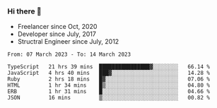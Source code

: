 ### Hi there 👋

- Freelancer since Oct, 2020
- Developer since July, 2017
- Structral Engineer since July, 2012

<!--START_SECTION:waka-->

```text
From: 07 March 2023 - To: 14 March 2023

TypeScript   21 hrs 39 mins  ████████████████▓░░░░░░░░   66.14 %
JavaScript   4 hrs 40 mins   ███▓░░░░░░░░░░░░░░░░░░░░░   14.28 %
Ruby         2 hrs 18 mins   █▓░░░░░░░░░░░░░░░░░░░░░░░   07.06 %
HTML         1 hr 34 mins    █▒░░░░░░░░░░░░░░░░░░░░░░░   04.80 %
ERB          1 hr 31 mins    █░░░░░░░░░░░░░░░░░░░░░░░░   04.66 %
JSON         16 mins         ▒░░░░░░░░░░░░░░░░░░░░░░░░   00.82 %
```

<!--END_SECTION:waka-->
